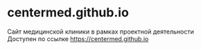 # centermed.github.io
Сайт медицинской клиники в рамках проектной деятельности <br>
Доступен по ссылке https://centermed.github.io
